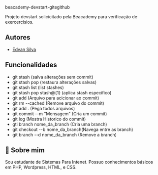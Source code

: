 beacademy-devstart-gitegithub

Projeto devstart solicicitado pela Beacademy para verificação
de exercercisios.


## Autores

- [Edvan Silva](https://github.com/eedvansilva)


## Funcionalidades

- git stash (salva alterações sem commit)
- git stash pop (restaura alterações salvas)
- git stash list (list stashes)
- git stash pop stash@{1} (aplica stash especifico)
- git add (Arquivo para acicionar ao commit)
- git rm --cached (Remove arquivo do commit)
- git add . (Pega todos arquivos)
- git commit --m "Mensagem" (Cria um commit)
- git log (Mostra Historico do commit)
- gti branch nome_da_branch (Cria uma branch)
- git checkout --b nome_da_branch(Navega entre as branch)
- git branch --d nome_da_branch (Remove a branch)


## 🚀 Sobre mim


Sou estudante de Sistemas Para Intenet.
Possuo conhecimentos básicos em PHP, Wordpress, HTML,  e CSS.
